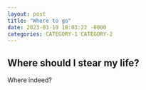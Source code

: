```yaml
---
layout: post
title: "Where to go"
date: 2023-03-19 10:03:22 -0000
categories: CATEGORY-1 CATEGORY-2
---
```


## Where should I stear my life?

Where indeed?